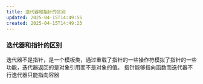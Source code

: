 ```yaml
---
title: 迭代器和指针的区别
updated: 2025-04-15T14:49:55
created: 2025-04-15T14:49:23
---
```


### 迭代器和指针的区别
迭代器不是指针，是一个模板类，通过重载了指针的一些操作符模拟了指针的一些功能，迭代器返回的是对象引用而不是对象的值。
指针能够指向函数而迭代器不行迭代器只能指向容器
